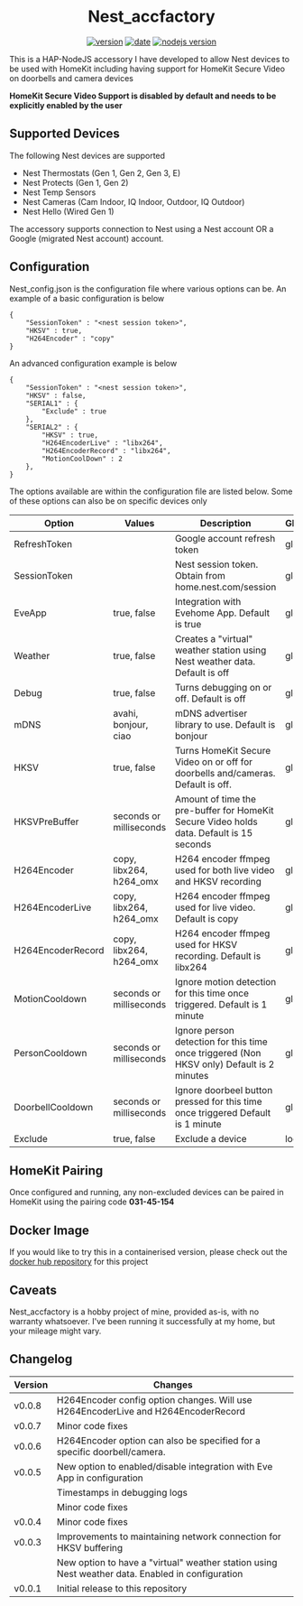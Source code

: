 <span align="center">
  
# Nest_accfactory
  
  <a href="https://github.com/n0rt0nthec4t/Nest_accfactory/releases"><img title="version" src="https://img.shields.io/github/release/n0rt0nthec4t/Nest_accfactory.svg?include_prereleases" ></a>
    <a href="https://github.com/n0rt0nthec4t/Nest_accfactory/releases"><img title="date" src="https://img.shields.io/github/release-date/n0rt0nthec4t/Nest_accfactory" ></a>
  <a href="https://github.com/n0rt0nthec4t/Nest_accfactory/releases"><img title="nodejs version" src="https://img.shields.io/github/package-json/dependency-version/n0rt0nthec4t/Nest_accfactory/hap-nodejs"> </a>
  
</span>

This is a HAP-NodeJS accessory I have developed to allow Nest devices to be used with HomeKit including having support for HomeKit Secure Video on doorbells and camera devices

**HomeKit Secure Video Support is disabled by default and needs to be explicitly enabled by the user**

## Supported Devices

The following Nest devices are supported

* Nest Thermostats (Gen 1, Gen 2, Gen 3, E)
* Nest Protects (Gen 1, Gen 2)
* Nest Temp Sensors
* Nest Cameras (Cam Indoor, IQ Indoor, Outdoor, IQ Outdoor)
* Nest Hello (Wired Gen 1)

The accessory supports connection to Nest using a Nest account OR a Google (migrated Nest account) account.

## Configuration

Nest_config.json is the configuration file where various options can be. An example of a basic configuration is below

```
{
    "SessionToken" : "<nest session token>",
    "HKSV" : true,
    "H264Encoder" : "copy"
}
```

An advanced configuration example is below

```
{
    "SessionToken" : "<nest session token>",
    "HKSV" : false,
    "SERIAL1" : {
        "Exclude" : true
    },
    "SERIAL2" : {
        "HKSV" : true,
        "H264EncoderLive" : "libx264",
        "H264EncoderRecord" : "libx264",
        "MotionCoolDown" : 2
    },
}
```

The options available are within the configuration file are listed below. Some of these options can also be on specific devices only

| Option            | Values                  | Description                                                                               | Global/Local |
|-------------------|-------------------------|-------------------------------------------------------------------------------------------|--------------|
| RefreshToken      |                         | Google account refresh token                                                              | global       |
| SessionToken      |                         | Nest session token. Obtain from home.nest.com/session                                     | global       |
| EveApp            | true, false             | Integration with Evehome App. Default is true                                             | global/local |
| Weather           | true, false             | Creates a "virtual" weather station using Nest weather data. Default is off               | global       |
| Debug             | true, false             | Turns debugging on or off. Default is off                                                 | global       |
| mDNS              | avahi, bonjour, ciao    | mDNS advertiser library to use. Default is bonjour                                        | global       |
| HKSV              | true, false             | Turns HomeKit Secure Video on or off for doorbells and/cameras. Default is off.           | global/local |
| HKSVPreBuffer     | seconds or milliseconds | Amount of time the pre-buffer for HomeKit Secure Video holds data. Default is 15 seconds  | global/local |
| H264Encoder       | copy, libx264, h264_omx | H264 encoder ffmpeg used for both live video and HKSV recording                           | global/local |
| H264EncoderLive   | copy, libx264, h264_omx | H264 encoder ffmpeg used for live video. Default is copy                                  | global/local |
| H264EncoderRecord | copy, libx264, h264_omx | H264 encoder ffmpeg used for HKSV recording. Default is libx264                           | global/local |
| MotionCooldown    | seconds or milliseconds | Ignore motion detection for this time once triggered. Default is 1 minute                 | global/local |
| PersonCooldown    | seconds or milliseconds | Ignore person detection for this time once triggered (Non HKSV only) Default is 2 minutes | global/local |
| DoorbellCooldown  | seconds or milliseconds | Ignore doorbeel button pressed for this time once triggered Default is 1 minute           | global/local |
| Exclude           | true, false             | Exclude a device                                                                          | local        |

## HomeKit Pairing
Once configured and running, any non-excluded devices can be paired in HomeKit using the pairing code **031-45-154**

## Docker Image

If you would like to try this in a containerised version, please check out the [docker hub repository](https://hub.docker.com/r/n0rt0nthec4t/nest_accfactory) for this project

## Caveats

Nest_accfactory is a hobby project of mine, provided as-is, with no warranty whatsoever. I've been running it successfully at my home, but your mileage might vary.

## Changelog

| Version          | Changes                                                                                                                            |
|------------------|------------------------------------------------------------------------------------------------------------------------------------|
| v0.0.8           | H264Encoder config option changes. Will use H264EncoderLive and H264EncoderRecord                                                  |
| v0.0.7           | Minor code fixes                                                                                                                   |
| v0.0.6           | H264Encoder option can also be specified for a specific doorbell/camera.                                                           |
| v0.0.5           | New option to enabled/disable integration with Eve App in configuration                                                            |
|                  | Timestamps in debugging logs                                                                                                       | 
|                  | Minor code fixes                                                                                                                   |
| v0.0.4           | Minor code fixes                                                                                                                   |
| v0.0.3           | Improvements to maintaining network connection for HKSV buffering                                                                  |
|                  | New option to have a "virtual" weather station using Nest weather data. Enabled in configuration                                   |
| v0.0.1           | Initial release to this repository                                                                                                 |

